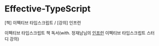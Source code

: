 # Effective-TypeScript
[책] 이펙티브 타입스크립트 / [강의] 인프런 

이펙티브 타입스크립트 책 독서(with. 정재남님의 [인프런](https://www.inflearn.com/course/%EC%9D%B4%ED%8E%99%ED%8B%B0%EB%B8%8C-%ED%83%80%EC%9E%85%EC%8A%A4%ED%81%AC%EB%A6%BD%ED%8A%B8-%EC%8A%A4%ED%84%B0%EB%94%94) 이펙티브 타입스크립트 스터디 강의)
